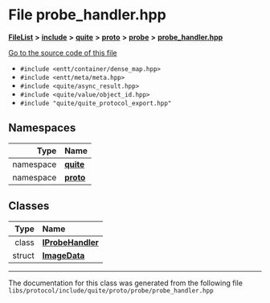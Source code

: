 

# File probe\_handler.hpp



[**FileList**](files.md) **>** [**include**](dir_5926395dd2a1a1e5a7c03e8f9928f69e.md) **>** [**quite**](dir_69811da4b5ffa6c48780c3c2aaa473c8.md) **>** [**proto**](dir_e84ba8046b88057ef61cdc53860835dc.md) **>** [**probe**](dir_b0223a4951d67b698dfb269e1d467abc.md) **>** [**probe\_handler.hpp**](probe__handler_8hpp.md)

[Go to the source code of this file](probe__handler_8hpp_source.md)



* `#include <entt/container/dense_map.hpp>`
* `#include <entt/meta/meta.hpp>`
* `#include <quite/async_result.hpp>`
* `#include <quite/value/object_id.hpp>`
* `#include "quite/quite_protocol_export.hpp"`













## Namespaces

| Type | Name |
| ---: | :--- |
| namespace | [**quite**](namespacequite.md) <br> |
| namespace | [**proto**](namespacequite_1_1proto.md) <br> |


## Classes

| Type | Name |
| ---: | :--- |
| class | [**IProbeHandler**](classquite_1_1proto_1_1IProbeHandler.md) <br> |
| struct | [**ImageData**](structquite_1_1proto_1_1IProbeHandler_1_1ImageData.md) <br> |



















































------------------------------
The documentation for this class was generated from the following file `libs/protocol/include/quite/proto/probe/probe_handler.hpp`

